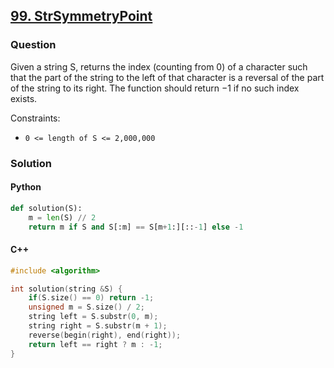 ## **[99. StrSymmetryPoint](https://app.codility.com/programmers/lessons/99-future_training/str_symmetry_point/)**

### Question
Given a string S, returns the index (counting from 0) of a character such that the part of the string to the left of 
that character is a reversal of the part of the string to its right. 
The function should return −1 if no such index exists.

Constraints:
- `0 <= length of S <= 2,000,000`

### Solution

#### Python
```python
def solution(S):
    m = len(S) // 2
    return m if S and S[:m] == S[m+1:][::-1] else -1
```

#### C++
```cpp
#include <algorithm>

int solution(string &S) {
    if(S.size() == 0) return -1;
    unsigned m = S.size() / 2;
    string left = S.substr(0, m);
    string right = S.substr(m + 1);
    reverse(begin(right), end(right));
    return left == right ? m : -1;
}
```
